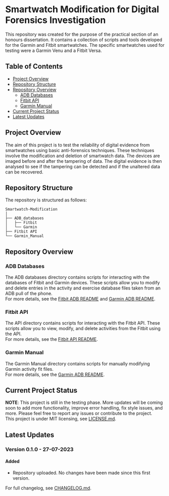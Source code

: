 # Smartwatch Modification for Digital Forensics Investigation
This repository was created for the purpose of the practical section of an honours dissertation. It contains a collection of scripts and tools developed for the Garmin and Fitbit smartwatches. The specific smartwatches used for testing were a Garmin Venu and a Fitbit Versa. 

## Table of Contents
- [Project Overview](#project-overview)
- [Repository Structure](#repository-structure)
- [Repository Overview](#Repository-Overview)
  - [ADB Databases](#adb-databases)
  - [Fitbit API](#fitbit-api)
  - [Garmin Manual](#garmin-manual)
- [Current Project Status](#current-project-status)
- [Latest Updates](#latest-updates)


## Project Overview
The aim of this project is to test the reliability of digital evidence from smartwatches using basic anti-forensics techniques. These techniques involve the modification and deletion of smartwatch data. The devices are imaged before and after the tampering of data. The digital evidence is then analysed to see if the tampering can be detected and if the unaltered data can be recovered.


## Repository Structure
The repository is structured as follows:
``` 
Smartwatch-Modification
│
├── ADB_databases
│   ├── Fitbit
│   └── Garmin
├── Fitbit API
└── Garmin_Manual
```


## Repository Overview
### ADB Databases
The ADB databases directory contains scripts for interacting with the databases of Fitbit and Garmin devices. These scripts allow you to modify and delete entries in the activity and exercise database files taken from an ADB pull of the phone.  
For more details, see the [Fitbit ADB README](https://github.com/MatthewT0/Smartwatch-Modification/tree/main/ADB_databases/Fitbit) and [Garmin ADB README](https://github.com/MatthewT0/Smartwatch-Modification/tree/main/ADB_databases/Garmin).

### Fitbit API
The API directory contains scripts for interacting with the Fitbit API. These scripts allow you to view, modify, and delete activities from the Fitbit using the API.  
For more details, see the [Fitbit API README](https://github.com/MatthewT0/Smartwatch-Modification/tree/main/Fitbit_API/Fitbit).

### Garmin Manual
The Garmin Manual directory contains scripts for manually modifying Garmin activity fit files.  
For more details, see the [Garmin ADB README](https://github.com/MatthewT0/Smartwatch-Modification/tree/main/Garmin_Manual/Garmin).


## Current Project Status
**NOTE**: This project is still in the testing phase. More updates will be coming soon to add more functionality, improve error handling, fix style issues, and more. Please feel free to report any issues or contribute to the project.  
This project is under MIT licensing, see [LICENSE.md](LICENSE.md).

## Latest Updates
### Version 0.1.0 - 27-07-2023
#### Added
- Repository uploaded. No changes have been made since this first version.

For full changelog, see [CHANGELOG.md](CHANGELOG.md).
